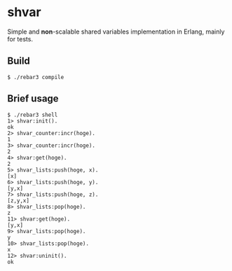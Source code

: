 # shvar
Simple and **non**-scalable shared variables implementation in Erlang, mainly for tests.

## Build
    $ ./rebar3 compile

## Brief usage
    $ ./rebar3 shell
    1> shvar:init().
    ok
    2> shvar_counter:incr(hoge).
    1
    3> shvar_counter:incr(hoge).
    2
    4> shvar:get(hoge).
    2
    5> shvar_lists:push(hoge, x).
    [x]
    6> shvar_lists:push(hoge, y).
    [y,x]
    7> shvar_lists:push(hoge, z).
    [z,y,x]
    8> shvar_lists:pop(hoge).
    z
    11> shvar:get(hoge).
    [y,x]
    9> shvar_lists:pop(hoge).
    y
    10> shvar_lists:pop(hoge).
    x
    12> shvar:uninit().
    ok
